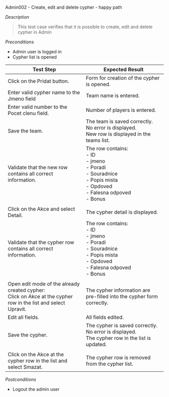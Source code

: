 Admin002 - Create, edit and delete cypher - happy path

*Description*
>This test case verifies that it is possible to create, edit and delete cypher in Admin


*Preconditions*
* Admin user is logged in
* Cypher list is opened

|Test Step|Expected Result|
|---------|---------------|
|Click on the Pridat button.|Form for creation of the cypher is opened.|
|Enter valid cypher name to the Jmeno field|Team name is entered.|
|Enter valid number to the Pocet clenu field.|Number of players is entered.|
|Save the team.|The team is saved correctly.<br>No error is displayed.<br>New row is displayed in the teams list.|
|Validate that the new row contains all correct information.|The row contains:<br>- ID<br>- jmeno<br>- Poradi<br>- Souradnice<br>- Popis mista<br>- Opdoved<br>- Falesna odpoved<br>- Bonus|
|||
|Click on the Akce and select Detail.|The cypher detail is displayed.|
|Validate that the cypher row contains all correct information.|The row contains:<br>- ID<br>- jmeno<br>- Poradi<br>- Souradnice<br>- Popis mista<br>- Opdoved<br>- Falesna odpoved<br>- Bonus|
|||
|Open edit mode of the already created cypher:<br>Click on Akce at the cypher row in the list and select Upravit.|The cypher information are pre-filled into the cypher form correctly.|
|Edit all fields.|All fields edited.|
|Save the cypher.|The cypher is saved correctly.<br>No error is displayed.<br>The cypher row in the list is updated.|
|||
|Click on the Akce at the cypher row in the list and select Smazat.|The cypher row is removed from the cypher list.|

*Postconditions*
* Logout the admin user
